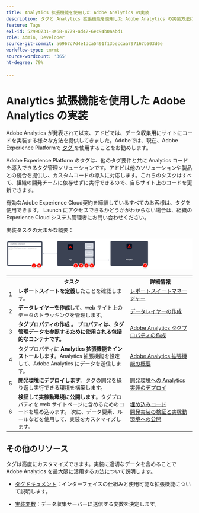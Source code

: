 ```yaml
---
title: Analytics 拡張機能を使用した Adobe Analytics の実装
description: タグと Analytics 拡張機能を使用した Adobe Analytics の実装方法について説明します
feature: Tags
exl-id: 52990731-8a68-4779-ad42-6ec94b0aabd1
role: Admin, Developer
source-git-commit: a6967c7d4e1dca5491f13beccaa797167b503d6e
workflow-type: tm+mt
source-wordcount: '365'
ht-degree: 79%

---
```


# Analytics 拡張機能を使用した Adobe Analytics の実装

Adobe Analytics が発表されて以来、アドビでは、データ収集用にサイトにコードを実装する様々な方法を提供してきました。Adobeでは、現在、Adobe Experience Platformで [ タグ ](https://experienceleague.adobe.com/docs/experience-platform/tags/home.html?lang=ja) を使用することをお勧めします。

Adobe Experience Platform のタグは、他のタグ要件と共に Analytics コードを導入できるタグ管理ソリューションです。アドビは他のソリューションや製品との統合を提供し、カスタムコードの導入に対応します。これらのタスクはすべて、組織の開発チームに依存せずに実行できるので、自らサイト上のコードを更新できます。

有効なAdobe Experience Cloud契約を締結しているすべてのお客様は、タグを使用できます。 Launch にアクセスできるかどうかがわからない場合は、組織の Experience Cloud システム管理者にお問い合わせください。

実装タスクの大まかな概要：



![ この節で説明しているように、Analytics 拡張機能ワークフローを使用してAdobe Analyticsを実装する方法 ](../assets/analytics-extension-annotated.png)

<table style="width:100%">

<tr>
<th style="width:5%"></th><th style="width:60%"><b>タスク</b></th><th style="width:35%"><b>詳細情報</b></th>
</tr>

<tr>
<td> 1</td>
<td><b>レポートスイートを定義</b>したことを確認します。</td>
<td><a href="../../admin/tools/manage-rs/report-suites-admin.md">レポートスイートマネージャー</a></td>
</tr>

<tr>
<td>2</td>
<td><b>データレイヤーを作成</b>して、web サイト上のデータのトラッキングを管理します。</td>
<td>
<a href="../prepare/data-layer.md">データレイヤーの作成</a>
</td>
</tr>

<tr>
<td>3</td>
<td><b><b> タグプロパティの作成 </b>。 プロパティは、タグ管理データを参照するために使用される包括的なコンテナです。</td>
<td><a href="../launch/create-analytics-property.md">Adobe Analytics タグプロパティの作成</a></td>
</tr>

<tr>
<td>4</td><td>タグプロパティに <b>Analytics 拡張機能をインストールします</b>。Analytics 拡張機能を設定して、Adobe Analytics にデータを送信します。</td>
<td><a href="https://experienceleague.adobe.com/docs/experience-platform/tags/extensions/client/analytics/overview.html?lang=ja">Adobe Analytics 拡張機能の概要</a></td>
</tr>

<tr>
<td>5</td>
<td><b>開発環境にデプロイします</b>。タグの開発を繰り返し実行できる環境を構築します。</td>
<td><a href="./deploy-dev.md">開発環境への Analytics 実装のデプロイ</td>
</tr>

<tr>
<td>6</td> 
<td><b>検証して実稼動環境に公開します</b>。タグプロパティを web サイトページに含めるためのコードを埋め込みます。 次に、データ要素、ルールなどを使用して、実装をカスタマイズします。</td>
<td><a href="https://experienceleague.adobe.com/docs/experience-platform/tags/publish/environments/environments.html?lang=ja#embed-code"> 埋め込みコード </a><br/><a href="./validate-publish-prod.md"> 開発実装の検証と実稼動環境への公開 </a></td>
</tr>

</table>

## その他のリソース

タグは高度にカスタマイズできます。実装に適切なデータを含めることで Adobe Analytics を最大限に活用する方法について説明します。

- [タグドキュメント](https://experienceleague.adobe.com/docs/experience-platform/tags/home.html?lang=ja#)：インターフェイスの仕組みと使用可能な拡張機能について説明します。

- [実装変数](../vars/overview.md)：データ収集サーバーに送信する変数を決定します。

